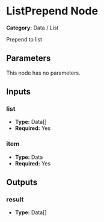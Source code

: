 
# ListPrepend Node

**Category:** Data / List

Prepend to list

## Parameters

This node has no parameters.

## Inputs


### list
- **Type:** Data[]
- **Required:** Yes



### item
- **Type:** Data
- **Required:** Yes



## Outputs


### result
- **Type:** Data[]




